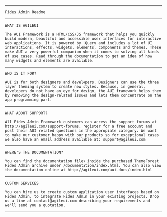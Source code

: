 --------------------------------------------------------------------------------------------------------------

	Fides Admin Readme

--------------------------------------------------------------------------------------------------------------

	WHAT IS AGILEUI

	The AUI Framework is a HTML/CSS/JS framework that helps you quickly build modern, beautiful and accessible user interfaces for interactive web applications. It is powered by jQuery and includes a lot of UI interactions, effects, widgets, elements, components and themes. These make AUI a very powerful companion when it comes to solving all kinds of use cases. Read through the documentation to get an idea of how many widgets and elements are available.

--------------------------------------------------------------------------------------------------------------

	WHO IS IT FOR?

	AUI is for both designers and developers. Designers can use the three layer theming system to create new styles. Because, in general, developers do not have an eye for design, the AUI framework helps them by removing the design-related issues and lets them concentrate on the app programming part.

--------------------------------------------------------------------------------------------------------------

	WHAT ABOUT SUPPORT?

	All Fides Admin Framework customers can access the support forums at http://agileui.com/support-forums, register for a free account and post their AUI related questions in the appropiate category. We want to make our customer happy with our products so for exceptional cases we also have an email address available at: support@agileui.com

--------------------------------------------------------------------------------------------------------------

	WHERE'S THE DOCUMENTATION?

	You can find the documentation files inside the purchased ThemeForest Fides Admin archive under /documentation/index.html. You can also view the documentation online at http://agileui.com/aui-docs/index.html

--------------------------------------------------------------------------------------------------------------

	CUSTOM SERVICES

	You can hire us to create custom application user interfaces based on Fides Admin, to integrate Fides Admin in your existing projects. Drop us a line at contact@agileui.com describing your requirements and we'll send you a quotation.

--------------------------------------------------------------------------------------------------------------

